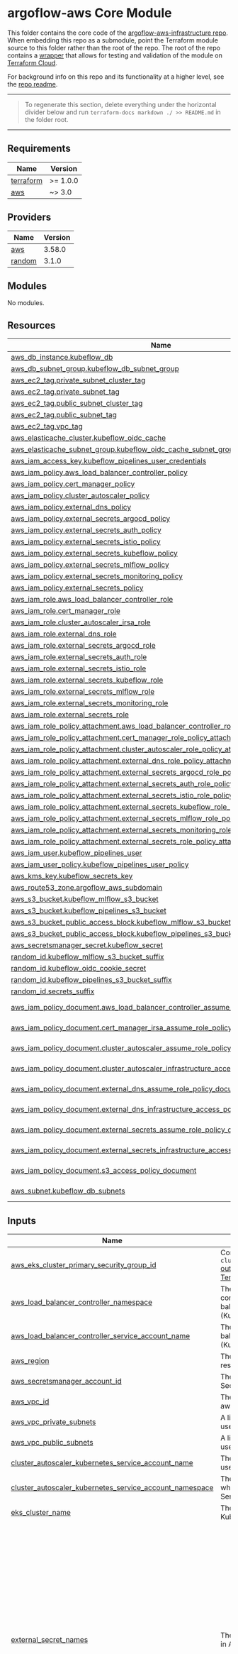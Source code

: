 # argoflow-aws Core Module

This folder contains the core code of the [argoflow-aws-infrastructure repo](https://github.com/honestbank/argoflow-aws-infrastructure).
When embedding this repo as a submodule, point the Terraform module source to this folder rather than the root of the repo.
The root of the repo contains a [wrapper](/argoflow-aws-infrastructure-wrapper.tf) that allows for testing and validation
of the module on [Terraform Cloud](https://app.terraform.io).

For background info on this repo and its functionality at a higher level, see the [repo readme](/README.md).

---

>
> To regenerate this section, delete everything under the horizontal divider below and run
> `terraform-docs markdown ./ >> README.md` in the folder root.
>
---
## Requirements

| Name | Version |
|------|---------|
| <a name="requirement_terraform"></a> [terraform](#requirement\_terraform) | >= 1.0.0 |
| <a name="requirement_aws"></a> [aws](#requirement\_aws) | ~> 3.0 |

## Providers

| Name | Version |
|------|---------|
| <a name="provider_aws"></a> [aws](#provider\_aws) | 3.58.0 |
| <a name="provider_random"></a> [random](#provider\_random) | 3.1.0 |

## Modules

No modules.

## Resources

| Name | Type |
|------|------|
| [aws_db_instance.kubeflow_db](https://registry.terraform.io/providers/hashicorp/aws/latest/docs/resources/db_instance) | resource |
| [aws_db_subnet_group.kubeflow_db_subnet_group](https://registry.terraform.io/providers/hashicorp/aws/latest/docs/resources/db_subnet_group) | resource |
| [aws_ec2_tag.private_subnet_cluster_tag](https://registry.terraform.io/providers/hashicorp/aws/latest/docs/resources/ec2_tag) | resource |
| [aws_ec2_tag.private_subnet_tag](https://registry.terraform.io/providers/hashicorp/aws/latest/docs/resources/ec2_tag) | resource |
| [aws_ec2_tag.public_subnet_cluster_tag](https://registry.terraform.io/providers/hashicorp/aws/latest/docs/resources/ec2_tag) | resource |
| [aws_ec2_tag.public_subnet_tag](https://registry.terraform.io/providers/hashicorp/aws/latest/docs/resources/ec2_tag) | resource |
| [aws_ec2_tag.vpc_tag](https://registry.terraform.io/providers/hashicorp/aws/latest/docs/resources/ec2_tag) | resource |
| [aws_elasticache_cluster.kubeflow_oidc_cache](https://registry.terraform.io/providers/hashicorp/aws/latest/docs/resources/elasticache_cluster) | resource |
| [aws_elasticache_subnet_group.kubeflow_oidc_cache_subnet_group](https://registry.terraform.io/providers/hashicorp/aws/latest/docs/resources/elasticache_subnet_group) | resource |
| [aws_iam_access_key.kubeflow_pipelines_user_credentials](https://registry.terraform.io/providers/hashicorp/aws/latest/docs/resources/iam_access_key) | resource |
| [aws_iam_policy.aws_load_balancer_controller_policy](https://registry.terraform.io/providers/hashicorp/aws/latest/docs/resources/iam_policy) | resource |
| [aws_iam_policy.cert_manager_policy](https://registry.terraform.io/providers/hashicorp/aws/latest/docs/resources/iam_policy) | resource |
| [aws_iam_policy.cluster_autoscaler_policy](https://registry.terraform.io/providers/hashicorp/aws/latest/docs/resources/iam_policy) | resource |
| [aws_iam_policy.external_dns_policy](https://registry.terraform.io/providers/hashicorp/aws/latest/docs/resources/iam_policy) | resource |
| [aws_iam_policy.external_secrets_argocd_policy](https://registry.terraform.io/providers/hashicorp/aws/latest/docs/resources/iam_policy) | resource |
| [aws_iam_policy.external_secrets_auth_policy](https://registry.terraform.io/providers/hashicorp/aws/latest/docs/resources/iam_policy) | resource |
| [aws_iam_policy.external_secrets_istio_policy](https://registry.terraform.io/providers/hashicorp/aws/latest/docs/resources/iam_policy) | resource |
| [aws_iam_policy.external_secrets_kubeflow_policy](https://registry.terraform.io/providers/hashicorp/aws/latest/docs/resources/iam_policy) | resource |
| [aws_iam_policy.external_secrets_mlflow_policy](https://registry.terraform.io/providers/hashicorp/aws/latest/docs/resources/iam_policy) | resource |
| [aws_iam_policy.external_secrets_monitoring_policy](https://registry.terraform.io/providers/hashicorp/aws/latest/docs/resources/iam_policy) | resource |
| [aws_iam_policy.external_secrets_policy](https://registry.terraform.io/providers/hashicorp/aws/latest/docs/resources/iam_policy) | resource |
| [aws_iam_role.aws_load_balancer_controller_role](https://registry.terraform.io/providers/hashicorp/aws/latest/docs/resources/iam_role) | resource |
| [aws_iam_role.cert_manager_role](https://registry.terraform.io/providers/hashicorp/aws/latest/docs/resources/iam_role) | resource |
| [aws_iam_role.cluster_autoscaler_irsa_role](https://registry.terraform.io/providers/hashicorp/aws/latest/docs/resources/iam_role) | resource |
| [aws_iam_role.external_dns_role](https://registry.terraform.io/providers/hashicorp/aws/latest/docs/resources/iam_role) | resource |
| [aws_iam_role.external_secrets_argocd_role](https://registry.terraform.io/providers/hashicorp/aws/latest/docs/resources/iam_role) | resource |
| [aws_iam_role.external_secrets_auth_role](https://registry.terraform.io/providers/hashicorp/aws/latest/docs/resources/iam_role) | resource |
| [aws_iam_role.external_secrets_istio_role](https://registry.terraform.io/providers/hashicorp/aws/latest/docs/resources/iam_role) | resource |
| [aws_iam_role.external_secrets_kubeflow_role](https://registry.terraform.io/providers/hashicorp/aws/latest/docs/resources/iam_role) | resource |
| [aws_iam_role.external_secrets_mlflow_role](https://registry.terraform.io/providers/hashicorp/aws/latest/docs/resources/iam_role) | resource |
| [aws_iam_role.external_secrets_monitoring_role](https://registry.terraform.io/providers/hashicorp/aws/latest/docs/resources/iam_role) | resource |
| [aws_iam_role.external_secrets_role](https://registry.terraform.io/providers/hashicorp/aws/latest/docs/resources/iam_role) | resource |
| [aws_iam_role_policy_attachment.aws_load_balancer_controller_role_policy_attachment](https://registry.terraform.io/providers/hashicorp/aws/latest/docs/resources/iam_role_policy_attachment) | resource |
| [aws_iam_role_policy_attachment.cert_manager_role_policy_attachment](https://registry.terraform.io/providers/hashicorp/aws/latest/docs/resources/iam_role_policy_attachment) | resource |
| [aws_iam_role_policy_attachment.cluster_autoscaler_role_policy_attachment](https://registry.terraform.io/providers/hashicorp/aws/latest/docs/resources/iam_role_policy_attachment) | resource |
| [aws_iam_role_policy_attachment.external_dns_role_policy_attachment](https://registry.terraform.io/providers/hashicorp/aws/latest/docs/resources/iam_role_policy_attachment) | resource |
| [aws_iam_role_policy_attachment.external_secrets_argocd_role_policy_attachment](https://registry.terraform.io/providers/hashicorp/aws/latest/docs/resources/iam_role_policy_attachment) | resource |
| [aws_iam_role_policy_attachment.external_secrets_auth_role_policy_attachment](https://registry.terraform.io/providers/hashicorp/aws/latest/docs/resources/iam_role_policy_attachment) | resource |
| [aws_iam_role_policy_attachment.external_secrets_istio_role_policy_attachment](https://registry.terraform.io/providers/hashicorp/aws/latest/docs/resources/iam_role_policy_attachment) | resource |
| [aws_iam_role_policy_attachment.external_secrets_kubeflow_role_policy_attachment](https://registry.terraform.io/providers/hashicorp/aws/latest/docs/resources/iam_role_policy_attachment) | resource |
| [aws_iam_role_policy_attachment.external_secrets_mlflow_role_policy_attachment](https://registry.terraform.io/providers/hashicorp/aws/latest/docs/resources/iam_role_policy_attachment) | resource |
| [aws_iam_role_policy_attachment.external_secrets_monitoring_role_policy_attachment](https://registry.terraform.io/providers/hashicorp/aws/latest/docs/resources/iam_role_policy_attachment) | resource |
| [aws_iam_role_policy_attachment.external_secrets_role_policy_attachment](https://registry.terraform.io/providers/hashicorp/aws/latest/docs/resources/iam_role_policy_attachment) | resource |
| [aws_iam_user.kubeflow_pipelines_user](https://registry.terraform.io/providers/hashicorp/aws/latest/docs/resources/iam_user) | resource |
| [aws_iam_user_policy.kubeflow_pipelines_user_policy](https://registry.terraform.io/providers/hashicorp/aws/latest/docs/resources/iam_user_policy) | resource |
| [aws_kms_key.kubeflow_secrets_key](https://registry.terraform.io/providers/hashicorp/aws/latest/docs/resources/kms_key) | resource |
| [aws_route53_zone.argoflow_aws_subdomain](https://registry.terraform.io/providers/hashicorp/aws/latest/docs/resources/route53_zone) | resource |
| [aws_s3_bucket.kubeflow_mlflow_s3_bucket](https://registry.terraform.io/providers/hashicorp/aws/latest/docs/resources/s3_bucket) | resource |
| [aws_s3_bucket.kubeflow_pipelines_s3_bucket](https://registry.terraform.io/providers/hashicorp/aws/latest/docs/resources/s3_bucket) | resource |
| [aws_s3_bucket_public_access_block.kubeflow_mlflow_s3_bucket_public_access_block](https://registry.terraform.io/providers/hashicorp/aws/latest/docs/resources/s3_bucket_public_access_block) | resource |
| [aws_s3_bucket_public_access_block.kubeflow_pipelines_s3_bucket_public_access_block](https://registry.terraform.io/providers/hashicorp/aws/latest/docs/resources/s3_bucket_public_access_block) | resource |
| [aws_secretsmanager_secret.kubeflow_secret](https://registry.terraform.io/providers/hashicorp/aws/latest/docs/resources/secretsmanager_secret) | resource |
| [random_id.kubeflow_mlflow_s3_bucket_suffix](https://registry.terraform.io/providers/hashicorp/random/latest/docs/resources/id) | resource |
| [random_id.kubeflow_oidc_cookie_secret](https://registry.terraform.io/providers/hashicorp/random/latest/docs/resources/id) | resource |
| [random_id.kubeflow_pipelines_s3_bucket_suffix](https://registry.terraform.io/providers/hashicorp/random/latest/docs/resources/id) | resource |
| [random_id.secrets_suffix](https://registry.terraform.io/providers/hashicorp/random/latest/docs/resources/id) | resource |
| [aws_iam_policy_document.aws_load_balancer_controller_assume_role_policy_document](https://registry.terraform.io/providers/hashicorp/aws/latest/docs/data-sources/iam_policy_document) | data source |
| [aws_iam_policy_document.cert_manager_irsa_assume_role_policy_document](https://registry.terraform.io/providers/hashicorp/aws/latest/docs/data-sources/iam_policy_document) | data source |
| [aws_iam_policy_document.cluster_autoscaler_assume_role_policy_document](https://registry.terraform.io/providers/hashicorp/aws/latest/docs/data-sources/iam_policy_document) | data source |
| [aws_iam_policy_document.cluster_autoscaler_infrastructure_access_policy_document](https://registry.terraform.io/providers/hashicorp/aws/latest/docs/data-sources/iam_policy_document) | data source |
| [aws_iam_policy_document.external_dns_assume_role_policy_document](https://registry.terraform.io/providers/hashicorp/aws/latest/docs/data-sources/iam_policy_document) | data source |
| [aws_iam_policy_document.external_dns_infrastructure_access_policy_document](https://registry.terraform.io/providers/hashicorp/aws/latest/docs/data-sources/iam_policy_document) | data source |
| [aws_iam_policy_document.external_secrets_assume_role_policy_document](https://registry.terraform.io/providers/hashicorp/aws/latest/docs/data-sources/iam_policy_document) | data source |
| [aws_iam_policy_document.external_secrets_infrastructure_access_policy_document](https://registry.terraform.io/providers/hashicorp/aws/latest/docs/data-sources/iam_policy_document) | data source |
| [aws_iam_policy_document.s3_access_policy_document](https://registry.terraform.io/providers/hashicorp/aws/latest/docs/data-sources/iam_policy_document) | data source |
| [aws_subnet.kubeflow_db_subnets](https://registry.terraform.io/providers/hashicorp/aws/latest/docs/data-sources/subnet) | data source |

## Inputs

| Name | Description | Type | Default | Required |
|------|-------------|------|---------|:--------:|
| <a name="input_aws_eks_cluster_primary_security_group_id"></a> [aws\_eks\_cluster\_primary\_security\_group\_id](#input\_aws\_eks\_cluster\_primary\_security\_group\_id) | Corresponds to the `cluster_primary_security_group_id` [output variable of the AWS EKS Terraform module](https://registry.terraform.io/modules/terraform-aws-modules/eks/aws/latest?tab=outputs) | `string` | n/a | yes |
| <a name="input_aws_load_balancer_controller_namespace"></a> [aws\_load\_balancer\_controller\_namespace](#input\_aws\_load\_balancer\_controller\_namespace) | The Kubernetes Namespace containing the aws-load-balancer-controller KSA (Kubernetes Service Account) | `string` | `"kube-system"` | no |
| <a name="input_aws_load_balancer_controller_service_account_name"></a> [aws\_load\_balancer\_controller\_service\_account\_name](#input\_aws\_load\_balancer\_controller\_service\_account\_name) | The name of the aws-load-balancer-controller KSA (Kubernetes Service Account) | `string` | `"aws-load-balancer-controller"` | no |
| <a name="input_aws_region"></a> [aws\_region](#input\_aws\_region) | The AWS region in which to build resources | `string` | n/a | yes |
| <a name="input_aws_secretsmanager_account_id"></a> [aws\_secretsmanager\_account\_id](#input\_aws\_secretsmanager\_account\_id) | The AWS account ID that hosts Secrets Manager resources | `string` | n/a | yes |
| <a name="input_aws_vpc_id"></a> [aws\_vpc\_id](#input\_aws\_vpc\_id) | The VPC ID where the argoflow-aws instance will be located | `string` | n/a | yes |
| <a name="input_aws_vpc_private_subnets"></a> [aws\_vpc\_private\_subnets](#input\_aws\_vpc\_private\_subnets) | A list of the private VPC subnet IDs used by the Kubeflow EKS cluster | `list(string)` | n/a | yes |
| <a name="input_aws_vpc_public_subnets"></a> [aws\_vpc\_public\_subnets](#input\_aws\_vpc\_public\_subnets) | A list of the public VPC subnet IDs used by the Kubeflow EKS cluster | `list(string)` | n/a | yes |
| <a name="input_cluster_autoscaler_kubernetes_service_account_name"></a> [cluster\_autoscaler\_kubernetes\_service\_account\_name](#input\_cluster\_autoscaler\_kubernetes\_service\_account\_name) | The Kubernetes Service Account used by the cluster-autoscaler pod | `string` | `"cluster-autoscaler"` | no |
| <a name="input_cluster_autoscaler_kubernetes_service_account_namespace"></a> [cluster\_autoscaler\_kubernetes\_service\_account\_namespace](#input\_cluster\_autoscaler\_kubernetes\_service\_account\_namespace) | The Kubernetes Namespace in which the cluster-autoscaler Service Account is located | `string` | `"kube-system"` | no |
| <a name="input_eks_cluster_name"></a> [eks\_cluster\_name](#input\_eks\_cluster\_name) | The name of the EKS (Elastic Kubernetes Service) cluster. | `string` | n/a | yes |
| <a name="input_external_secret_names"></a> [external\_secret\_names](#input\_external\_secret\_names) | The secrets that need to be created in AWS Secrets Manager | `list(string)` | <pre>[<br>  "argocd/https_username",<br>  "argocd/https_password",<br>  "auth/client_id",<br>  "auth/client_secret",<br>  "auth/cookie_secret",<br>  "istio-system/auth_ca_cert",<br>  "istio-system/auth_cert",<br>  "istio-system/auth_cert_pk",<br>  "istio-system/gateway_ca_cert",<br>  "istio-system/gateway_cert",<br>  "istio-system/gateway_cert_pk",<br>  "istio-system/monitoring_ca_cert",<br>  "istio-system/monitoring_cert",<br>  "istio-system/monitoring_cert_pk",<br>  "kubeflow/rds_username",<br>  "kubeflow/rds_password",<br>  "kubeflow/s3_accesskey",<br>  "kubeflow/s3_secretkey",<br>  "mlflow/rds_username",<br>  "mlflow/rds_password"<br>]</pre> | no |
| <a name="input_kubeflow_cluster_oidc_provider_arn"></a> [kubeflow\_cluster\_oidc\_provider\_arn](#input\_kubeflow\_cluster\_oidc\_provider\_arn) | The OIDC provider ARN of the Kubeflow Kubernetes cluster | `string` | n/a | yes |
| <a name="input_route53_subdomain"></a> [route53\_subdomain](#input\_route53\_subdomain) | The subdomain to create in Route53 for this argoflow-aws instance | `string` | n/a | yes |
| <a name="input_stage"></a> [stage](#input\_stage) | The stage (environment) of the build - usually one of [test, dev, qa, prod] | `string` | n/a | yes |

## Outputs

| Name | Description |
|------|-------------|
| <a name="output_kubeflow_aws_load_balancer_controller_iam_role_arn"></a> [kubeflow\_aws\_load\_balancer\_controller\_iam\_role\_arn](#output\_kubeflow\_aws\_load\_balancer\_controller\_iam\_role\_arn) | The ARN of the IAM role to be used by the AWS Load Balancer Controller |
| <a name="output_kubeflow_cert_manager_iam_role_arn"></a> [kubeflow\_cert\_manager\_iam\_role\_arn](#output\_kubeflow\_cert\_manager\_iam\_role\_arn) | The ARN of the IAM role to be used by the cert-manager application |
| <a name="output_kubeflow_cluster_autoscaler_iam_role_arn"></a> [kubeflow\_cluster\_autoscaler\_iam\_role\_arn](#output\_kubeflow\_cluster\_autoscaler\_iam\_role\_arn) | The ARN of the IAM role to be used by the Cluster Autoscaler |
| <a name="output_kubeflow_external_dns_iam_role_arn"></a> [kubeflow\_external\_dns\_iam\_role\_arn](#output\_kubeflow\_external\_dns\_iam\_role\_arn) | The ARN of the IAM role to be used by the external-dns application |
| <a name="output_kubeflow_external_secrets_argocd_iam_role_arn"></a> [kubeflow\_external\_secrets\_argocd\_iam\_role\_arn](#output\_kubeflow\_external\_secrets\_argocd\_iam\_role\_arn) | IAM role allowing the external-secrets application to administer ArgoCD secrets |
| <a name="output_kubeflow_external_secrets_auth_role_arn"></a> [kubeflow\_external\_secrets\_auth\_role\_arn](#output\_kubeflow\_external\_secrets\_auth\_role\_arn) | IAM role allowing the external-secrets application to administer auth secrets |
| <a name="output_kubeflow_external_secrets_iam_role_arn"></a> [kubeflow\_external\_secrets\_iam\_role\_arn](#output\_kubeflow\_external\_secrets\_iam\_role\_arn) | The ARN of the IAM role to be used by the external-secrets application |
| <a name="output_kubeflow_external_secrets_istio_role_arn"></a> [kubeflow\_external\_secrets\_istio\_role\_arn](#output\_kubeflow\_external\_secrets\_istio\_role\_arn) | IAM role allowing the external-secrets application to administer istio secrets |
| <a name="output_kubeflow_external_secrets_kubeflow_role_arn"></a> [kubeflow\_external\_secrets\_kubeflow\_role\_arn](#output\_kubeflow\_external\_secrets\_kubeflow\_role\_arn) | IAM role allowing the external-secrets application to administer kubeflow secrets |
| <a name="output_kubeflow_external_secrets_mlflow_role_arn"></a> [kubeflow\_external\_secrets\_mlflow\_role\_arn](#output\_kubeflow\_external\_secrets\_mlflow\_role\_arn) | IAM role allowing the external-secrets application to administer mlflow secrets |
| <a name="output_kubeflow_external_secrets_monitoring_role_arn"></a> [kubeflow\_external\_secrets\_monitoring\_role\_arn](#output\_kubeflow\_external\_secrets\_monitoring\_role\_arn) | IAM policy allowing the external-secrets application to administer monitoring secrets |
| <a name="output_kubeflow_mlflow_s3_bucket_name"></a> [kubeflow\_mlflow\_s3\_bucket\_name](#output\_kubeflow\_mlflow\_s3\_bucket\_name) | S3 bucket for MLFlow |
| <a name="output_kubeflow_oidc_cookie_secret"></a> [kubeflow\_oidc\_cookie\_secret](#output\_kubeflow\_oidc\_cookie\_secret) | The cookie secret to inject into argoflow-aws OIDC setup |
| <a name="output_kubeflow_pipelines_aws_iam_username"></a> [kubeflow\_pipelines\_aws\_iam\_username](#output\_kubeflow\_pipelines\_aws\_iam\_username) | The username of the AWS IAM user for Kubeflow Pipelines |
| <a name="output_kubeflow_pipelines_s3_bucket_name"></a> [kubeflow\_pipelines\_s3\_bucket\_name](#output\_kubeflow\_pipelines\_s3\_bucket\_name) | S3 bucket for Kubeflow Pipelines |
| <a name="output_kubeflow_pipelines_user_credentials_access_key_id"></a> [kubeflow\_pipelines\_user\_credentials\_access\_key\_id](#output\_kubeflow\_pipelines\_user\_credentials\_access\_key\_id) | The access key ID for the AWS IAM user with permissions to the Kubeflow Pipelines S3 bucket |
| <a name="output_kubeflow_pipelines_user_credentials_secret_access_key"></a> [kubeflow\_pipelines\_user\_credentials\_secret\_access\_key](#output\_kubeflow\_pipelines\_user\_credentials\_secret\_access\_key) | The secret access key for the AWS IAM user with permissions to the Kubeflow Pipelines S3 bucket |
| <a name="output_kubeflow_rds_host"></a> [kubeflow\_rds\_host](#output\_kubeflow\_rds\_host) | The hostname of the Kubeflow RDS instance |
| <a name="output_kubeflow_redis_oidc_cache_nodes"></a> [kubeflow\_redis\_oidc\_cache\_nodes](#output\_kubeflow\_redis\_oidc\_cache\_nodes) | The nodes of the Kubeflow redis cache to be used for OIDC |
| <a name="output_kubeflow_route53_zone_id"></a> [kubeflow\_route53\_zone\_id](#output\_kubeflow\_route53\_zone\_id) | The ID of the AWS Route 53 zone created for this Kubeflow instance |
| <a name="output_kubeflow_route53_zone_name"></a> [kubeflow\_route53\_zone\_name](#output\_kubeflow\_route53\_zone\_name) | The name of the AWS Route 53 zone created for this Kubeflow instance |
| <a name="output_kubeflow_route53_zone_nameservers"></a> [kubeflow\_route53\_zone\_nameservers](#output\_kubeflow\_route53\_zone\_nameservers) | The nameservers of the AWS Route 53 zone created for this Kubeflow instance |
| <a name="output_secretsmanager_secrets"></a> [secretsmanager\_secrets](#output\_secretsmanager\_secrets) | The AWS Secrets Manager secrets created for Kubeflow |

